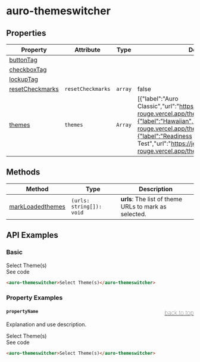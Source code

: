 <!-- AURO-GENERATED-CONTENT:START (FILE:src=./../api.md) -->
<!-- The below content is automatically added from ./../api.md -->

# auro-themeswitcher

## Properties

| Property          | Attribute         | Type    | Default                                          | Description                                      |
|-------------------|-------------------|---------|--------------------------------------------------|--------------------------------------------------|
| [buttonTag](#buttonTag)       |                   |         |                                                  |                                                  |
| [checkboxTag](#checkboxTag)     |                   |         |                                                  |                                                  |
| [lockupTag](#lockupTag)       |                   |         |                                                  |                                                  |
| [resetCheckmarks](#resetCheckmarks) | `resetCheckmarks` | `array` | false                                            |                                                  |
| [themes](#themes)          | `themes`          | `Array` | [{"label":"Auro Classic","url":"https://jetstream-rouge.vercel.app/themes/jetstream.css"},{"label":"Hawaiian","url":"https://jetstream-rouge.vercel.app/themes/californian.css"},{"label":"Readiness Test","url":"https://jetstream-rouge.vercel.app/themes/transparent.css"}] | This accepts an array of JSON object outlining the themes to support. |

## Methods

| Method             | Type                     | Description                                      |
|--------------------|--------------------------|--------------------------------------------------|
| [markLoadedthemes](#markLoadedthemes) | `(urls: string[]): void` | **urls**: The list of theme URLs to mark as selected. |
<!-- AURO-GENERATED-CONTENT:END -->

## API Examples

### Basic

<div class="twoColDemoRow">
  <div>
    <div class="exampleWrapper">
      <!-- AURO-GENERATED-CONTENT:START (FILE:src=./../../apiExamples/basic.html) -->
      <!-- The below content is automatically added from ./../../apiExamples/basic.html -->
      <auro-themeswitcher>Select Theme(s)</auro-themeswitcher>
      <!-- AURO-GENERATED-CONTENT:END -->
    </div>
<auro-accordion lowProfile justifyRight>
  <span slot="trigger">See code</span>
<!-- AURO-GENERATED-CONTENT:START (CODE:src=./../../apiExamples/basic.html) -->
<!-- The below code snippet is automatically added from ./../../apiExamples/basic.html -->

```html
<auro-themeswitcher>Select Theme(s)</auro-themeswitcher>
```
<!-- AURO-GENERATED-CONTENT:END -->
</auro-accordion>

### Property Examples

#### <a name="propertyName"></a>`propertyName`<a href="#auro-themeswitcher" style="float: right; font-size: 1rem; font-weight: 100;">back to top</a>
Explanation and use description.

<div class="exampleWrapper">
  <!-- AURO-GENERATED-CONTENT:START (FILE:src=./../../apiExamples/basic.html) -->
  <!-- The below content is automatically added from ./../../apiExamples/basic.html -->
  <auro-themeswitcher>Select Theme(s)</auro-themeswitcher>
  <!-- AURO-GENERATED-CONTENT:END -->
</div>
<auro-accordion lowProfile justifyRight>
  <span slot="trigger">See code</span>
<!-- AURO-GENERATED-CONTENT:START (CODE:src=./../../apiExamples/basic.html) -->
<!-- The below code snippet is automatically added from ./../../apiExamples/basic.html -->

```html
<auro-themeswitcher>Select Theme(s)</auro-themeswitcher>
```
<!-- AURO-GENERATED-CONTENT:END -->
</auro-accordion>
